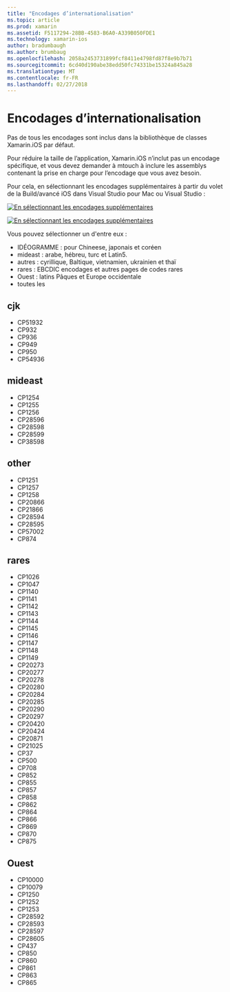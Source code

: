 ```yaml
---
title: "Encodages d’internationalisation"
ms.topic: article
ms.prod: xamarin
ms.assetid: F5117294-28BB-4583-B6A0-A339B050FDE1
ms.technology: xamarin-ios
author: bradumbaugh
ms.author: brumbaug
ms.openlocfilehash: 2058a2453731899fcf8411e4798fd87f8e9b7b71
ms.sourcegitcommit: 6cd40d190abe38edd50fc74331be15324a845a28
ms.translationtype: MT
ms.contentlocale: fr-FR
ms.lasthandoff: 02/27/2018
---
```

# <a name="internationalization-encodings"></a>Encodages d’internationalisation

Pas de tous les encodages sont inclus dans la bibliothèque de classes Xamarin.iOS par défaut.

Pour réduire la taille de l’application, Xamarin.iOS n’inclut pas un encodage spécifique, et vous devez demander à mtouch à inclure les assemblys contenant la prise en charge pour l’encodage que vous avez besoin.

Pour cela, en sélectionnant les encodages supplémentaires à partir du volet de la Build/avancé iOS dans Visual Studio pour Mac ou Visual Studio :

 [ ![](encodings-images/00.png "En sélectionnant les encodages supplémentaires")](encodings-images/00.png)

 [ ![](encodings-images/00a.png "En sélectionnant les encodages supplémentaires")](encodings-images/00a.png)

Vous pouvez sélectionner un d'entre eux :

-  IDÉOGRAMME : pour Chineese, japonais et coréen
-  mideast : arabe, hébreu, turc et Latin5.
-  autres : cyrillique, Baltique, vietnamien, ukrainien et thaï
-  rares : EBCDIC encodages et autres pages de codes rares
-  Ouest : latins Pâques et Europe occidentale
-  toutes les


 <a name="cjk" />


## <a name="cjk"></a>cjk

-  CP51932
-  CP932
-  CP936
-  CP949
-  CP950
-  CP54936


 <a name="mideast" />


## <a name="mideast"></a>mideast

-  CP1254
-  CP1255
-  CP1256
-  CP28596
-  CP28598
-  CP28599
-  CP38598


 <a name="other" />


## <a name="other"></a>other

-  CP1251
-  CP1257
-  CP1258
-  CP20866
-  CP21866
-  CP28594
-  CP28595
-  CP57002
-  CP874


 <a name="rare" />


## <a name="rare"></a>rares

-  CP1026
-  CP1047
-  CP1140
-  CP1141
-  CP1142
-  CP1143
-  CP1144
-  CP1145
-  CP1146
-  CP1147
-  CP1148
-  CP1149
-  CP20273
-  CP20277
-  CP20278
-  CP20280
-  CP20284
-  CP20285
-  CP20290
-  CP20297
-  CP20420
-  CP20424
-  CP20871
-  CP21025
-  CP37
-  CP500
-  CP708
-  CP852
-  CP855
-  CP857
-  CP858
-  CP862
-  CP864
-  CP866
-  CP869
-  CP870
-  CP875


 <a name="west" />


## <a name="west"></a>Ouest

-  CP10000
-  CP10079
-  CP1250
-  CP1252
-  CP1253
-  CP28592
-  CP28593
-  CP28597
-  CP28605
-  CP437
-  CP850
-  CP860
-  CP861
-  CP863
-  CP865

